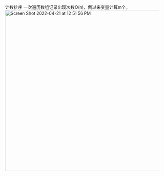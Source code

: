 计数排序 一次遍历数组记录出现次数O(n)，倒过来变量计算m个。
<img width="527" alt="Screen Shot 2022-04-21 at 12 51 56 PM" src="https://user-images.githubusercontent.com/59748598/164541719-0fbfa665-65d3-44b0-9e20-6209ccec4bc2.png">
